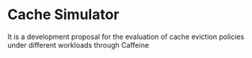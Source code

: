 # Cache Simulator
It is a development proposal for the evaluation of cache eviction policies under different workloads through Caffeine
